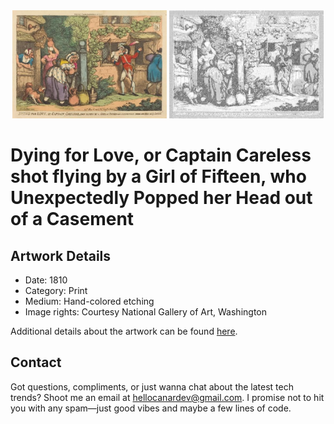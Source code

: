 <html>

<div align="center">
    <img width="49%" src="artwork.jpg" alt="artwork"/>
    <img width="49%" src="ascii_artwork.jpg" alt="artwork ASCII"/>
</div>

# Dying for Love, or Captain Careless shot flying by a Girl of Fifteen, who Unexpectedly Popped her Head out of a Casement

## Artwork Details

- Date: 1810
- Category: Print
- Medium: Hand-colored etching
- Image rights: Courtesy National Gallery of Art, Washington

Additional details about the artwork can be found [here](https://www.artsy.net/artwork/thomas-rowlandson-dying-for-love-or-captain-careless-shot-flying-by-a-girl-of-fifteen-who-unexpectedly-popped-her-head-out-of-a-casement).

## Contact

Got questions, compliments, or just wanna chat about the latest tech trends? Shoot me an email
at [hellocanardev@gmail.com](mailto:hellocanardev@gmail.com). I promise not to hit you with any spam—just good vibes and
maybe a few lines of code.

</html>
